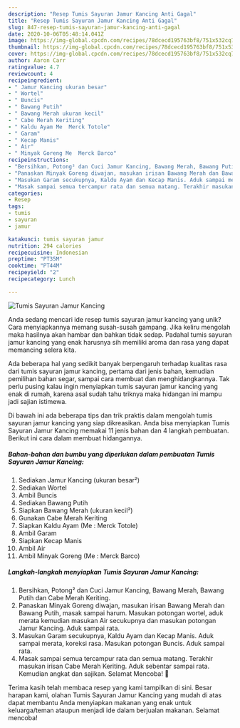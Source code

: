 ```yaml
---
description: "Resep Tumis Sayuran Jamur Kancing Anti Gagal"
title: "Resep Tumis Sayuran Jamur Kancing Anti Gagal"
slug: 847-resep-tumis-sayuran-jamur-kancing-anti-gagal
date: 2020-10-06T05:48:14.041Z
image: https://img-global.cpcdn.com/recipes/78dcecd195763bf8/751x532cq70/tumis-sayuran-jamur-kancing-foto-resep-utama.jpg
thumbnail: https://img-global.cpcdn.com/recipes/78dcecd195763bf8/751x532cq70/tumis-sayuran-jamur-kancing-foto-resep-utama.jpg
cover: https://img-global.cpcdn.com/recipes/78dcecd195763bf8/751x532cq70/tumis-sayuran-jamur-kancing-foto-resep-utama.jpg
author: Aaron Carr
ratingvalue: 4.7
reviewcount: 4
recipeingredient:
- " Jamur Kancing ukuran besar"
- " Wortel"
- " Buncis"
- " Bawang Putih"
- " Bawang Merah ukuran kecil"
- " Cabe Merah Keriting"
- " Kaldu Ayam Me  Merck Totole"
- " Garam"
- " Kecap Manis"
- " Air"
- " Minyak Goreng Me  Merck Barco"
recipeinstructions:
- "Bersihkan, Potong² dan Cuci Jamur Kancing, Bawang Merah, Bawang Putih dan Cabe Merah Keriting."
- "Panaskan Minyak Goreng diwajan, masukan irisan Bawang Merah dan Bawang Putih, masak sampai harum. Masukan potongan wortel, aduk merata kemudian masukan Air secukupnya dan masukan potongan Jamur Kancing. Aduk sampai rata."
- "Masukan Garam secukupnya, Kaldu Ayam dan Kecap Manis. Aduk sampai merata, koreksi rasa. Masukan potongan Buncis. Aduk sampai rata."
- "Masak sampai semua tercampur rata dan semua matang. Terakhir masukan irisan Cabe Merah Keriting. Aduk sebentar sampai rata. Kemudian angkat dan sajikan. Selamat Mencoba! 🥰"
categories:
- Resep
tags:
- tumis
- sayuran
- jamur

katakunci: tumis sayuran jamur 
nutrition: 294 calories
recipecuisine: Indonesian
preptime: "PT35M"
cooktime: "PT44M"
recipeyield: "2"
recipecategory: Lunch

---
```



![Tumis Sayuran Jamur Kancing](https://img-global.cpcdn.com/recipes/78dcecd195763bf8/751x532cq70/tumis-sayuran-jamur-kancing-foto-resep-utama.jpg)

Anda sedang mencari ide resep tumis sayuran jamur kancing yang unik? Cara menyiapkannya memang susah-susah gampang. Jika keliru mengolah maka hasilnya akan hambar dan bahkan tidak sedap. Padahal tumis sayuran jamur kancing yang enak harusnya sih memiliki aroma dan rasa yang dapat memancing selera kita.

Ada beberapa hal yang sedikit banyak berpengaruh terhadap kualitas rasa dari tumis sayuran jamur kancing, pertama dari jenis bahan, kemudian pemilihan bahan segar, sampai cara membuat dan menghidangkannya. Tak perlu pusing kalau ingin menyiapkan tumis sayuran jamur kancing yang enak di rumah, karena asal sudah tahu triknya maka hidangan ini mampu jadi sajian istimewa.




Di bawah ini ada beberapa tips dan trik praktis dalam mengolah tumis sayuran jamur kancing yang siap dikreasikan. Anda bisa menyiapkan Tumis Sayuran Jamur Kancing memakai 11 jenis bahan dan 4 langkah pembuatan. Berikut ini cara dalam membuat hidangannya.

<!--inarticleads1-->

##### Bahan-bahan dan bumbu yang diperlukan dalam pembuatan Tumis Sayuran Jamur Kancing:

1. Sediakan  Jamur Kancing (ukuran besar²)
1. Sediakan  Wortel
1. Ambil  Buncis
1. Sediakan  Bawang Putih
1. Siapkan  Bawang Merah (ukuran kecil²)
1. Gunakan  Cabe Merah Keriting
1. Siapkan  Kaldu Ayam (Me : Merck Totole)
1. Ambil  Garam
1. Siapkan  Kecap Manis
1. Ambil  Air
1. Ambil  Minyak Goreng (Me : Merck Barco)




<!--inarticleads2-->

##### Langkah-langkah menyiapkan Tumis Sayuran Jamur Kancing:

1. Bersihkan, Potong² dan Cuci Jamur Kancing, Bawang Merah, Bawang Putih dan Cabe Merah Keriting.
1. Panaskan Minyak Goreng diwajan, masukan irisan Bawang Merah dan Bawang Putih, masak sampai harum. Masukan potongan wortel, aduk merata kemudian masukan Air secukupnya dan masukan potongan Jamur Kancing. Aduk sampai rata.
1. Masukan Garam secukupnya, Kaldu Ayam dan Kecap Manis. Aduk sampai merata, koreksi rasa. Masukan potongan Buncis. Aduk sampai rata.
1. Masak sampai semua tercampur rata dan semua matang. Terakhir masukan irisan Cabe Merah Keriting. Aduk sebentar sampai rata. Kemudian angkat dan sajikan. Selamat Mencoba! 🥰




Terima kasih telah membaca resep yang kami tampilkan di sini. Besar harapan kami, olahan Tumis Sayuran Jamur Kancing yang mudah di atas dapat membantu Anda menyiapkan makanan yang enak untuk keluarga/teman ataupun menjadi ide dalam berjualan makanan. Selamat mencoba!
